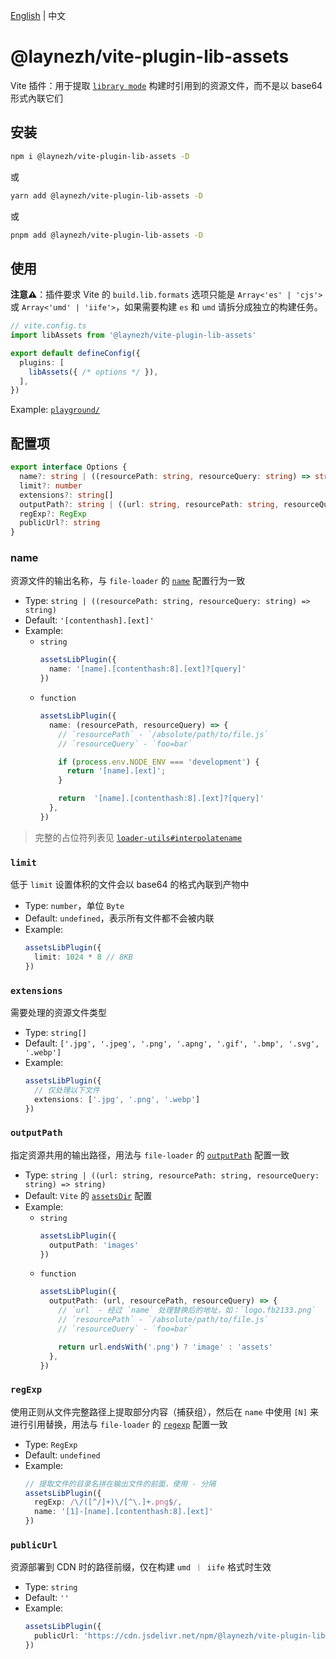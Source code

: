 [English](https://github.com/laynezh/vite-plugin-lib-assets/blob/main/README.md) | 中文

# @laynezh/vite-plugin-lib-assets

Vite 插件：用于提取 [`library mode`](https://vitejs.dev/guide/build.html#library-mode) 构建时引用到的资源文件，而不是以 base64 形式內联它们

## 安装

```bash
npm i @laynezh/vite-plugin-lib-assets -D
```

或

```bash
yarn add @laynezh/vite-plugin-lib-assets -D
```

或

```bash
pnpm add @laynezh/vite-plugin-lib-assets -D
```

## 使用

**注意⚠️**：插件要求 Vite 的 `build.lib.formats` 选项只能是 `Array<'es' | 'cjs'>` 或 `Array<'umd' | 'iife'>`，如果需要构建 `es` 和 `umd` 请拆分成独立的构建任务。

```typescript
// vite.config.ts
import libAssets from '@laynezh/vite-plugin-lib-assets'

export default defineConfig({
  plugins: [
    libAssets({ /* options */ }),
  ],
})
```

Example: [`playground/`](./playground/)

## 配置项

```typescript
export interface Options {
  name?: string | ((resourcePath: string, resourceQuery: string) => string)
  limit?: number
  extensions?: string[]
  outputPath?: string | ((url: string, resourcePath: string, resourceQuery: string) => string)
  regExp?: RegExp
  publicUrl?: string
}
```

### name

资源文件的输出名称，与 `file-loader` 的 [`name`](https://github.com/webpack-contrib/file-loader#name) 配置行为一致

- Type: `string | ((resourcePath: string, resourceQuery: string) => string)`
- Default: `'[contenthash].[ext]'`
- Example:
  - `string`
    ```typescript
    assetsLibPlugin({
      name: '[name].[contenthash:8].[ext]?[query]'
    })
    ```
  - `function`
    ```typescript
    assetsLibPlugin({
      name: (resourcePath, resourceQuery) => {
        // `resourcePath` - `/absolute/path/to/file.js`
        // `resourceQuery` - `foo=bar`

        if (process.env.NODE_ENV === 'development') {
          return '[name].[ext]';
        }

        return  '[name].[contenthash:8].[ext]?[query]'
      },
    })
    ```
> 完整的占位符列表见 [`loader-utils#interpolatename`](https://github.com/webpack/loader-utils#interpolatename)

### `limit`

低于 `limit` 设置体积的文件会以 base64 的格式內联到产物中

- Type: `number`，单位 `Byte`
- Default: `undefined`，表示所有文件都不会被内联
- Example:
  ```typescript
  assetsLibPlugin({
    limit: 1024 * 8 // 8KB
  })
  ```

### `extensions`

需要处理的资源文件类型

- Type: `string[]`
- Default: `['.jpg', '.jpeg', '.png', '.apng', '.gif', '.bmp', '.svg', '.webp']`
- Example:
  ```typescript
  assetsLibPlugin({
    // 仅处理以下文件
    extensions: ['.jpg', '.png', '.webp']
  })
  ```

### `outputPath`

指定资源共用的输出路径，用法与 `file-loader` 的 [`outputPath`](https://github.com/webpack-contrib/file-loader#publicpath) 配置一致

- Type: `string | ((url: string, resourcePath: string, resourceQuery: string) => string)`
- Default: `Vite` 的 [`assetsDir`](https://vitejs.dev/config/build-options.html#build-assetsdir) 配置
- Example:
  - `string`
    ```typescript
    assetsLibPlugin({
      outputPath: 'images'
    })
    ```
  - `function`
    ```typescript
    assetsLibPlugin({
      outputPath: (url, resourcePath, resourceQuery) => {
        // `url` - 经过 `name` 处理替换后的地址，如：`logo.fb2133.png`
        // `resourcePath` - `/absolute/path/to/file.js`
        // `resourceQuery` - `foo=bar`

        return url.endsWith('.png') ? 'image' : 'assets'
      },
    })
    ```

### `regExp`

使用正则从文件完整路径上提取部分内容（捕获组），然后在 `name` 中使用 `[N]` 来进行引用替换，用法与 `file-loader` 的 [`regexp`](https://github.com/webpack-contrib/file-loader#regexp) 配置一致

- Type: `RegExp`
- Default: `undefined`
- Example:
  ```typescript
  // 提取文件的目录名拼在输出文件的前面，使用 - 分隔
  assetsLibPlugin({
    regExp: /\/([^/]+)\/[^\.]+.png$/,
    name: '[1]-[name].[contenthash:8].[ext]'
  })
  ```

### `publicUrl`

资源部署到 CDN 时的路径前缀，仅在构建 `umd ｜ iife` 格式时生效

- Type: `string`
- Default: `''`
- Example:
  ```typescript
  assetsLibPlugin({
    publicUrl: 'https://cdn.jsdelivr.net/npm/@laynezh/vite-plugin-lib-assets'
  })
  ```